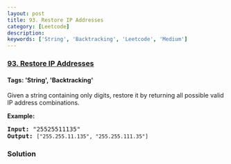 ```yaml
---
layout: post
title: 93. Restore IP Addresses
category: [Leetcode]
description: 
keywords: ['String', 'Backtracking', 'Leetcode', 'Medium']
---
```

### [93. Restore IP Addresses](https://leetcode.com/problems/restore-ip-addresses)

#### Tags: 'String', 'Backtracking'

<div class="content__u3I1 question-content__JfgR"><div><p>Given a string containing only digits, restore it by returning all possible valid IP address combinations.</p>
<p><strong>Example:</strong></p>
<pre><strong>Input:</strong> "25525511135"
<strong>Output:</strong> <code>["255.255.11.135", "255.255.111.35"]
</code></pre>
</div></div>

### Solution
